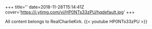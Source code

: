 +++
title=''
date=2018-11-28T15:14:41Z
cover='https://i.ytimg.com/vi/HP0NTs33zPU/hqdefault.jpg'
+++

All content belongs to RealCharlieKirk.
{{< youtube HP0NTs33zPU >}}

